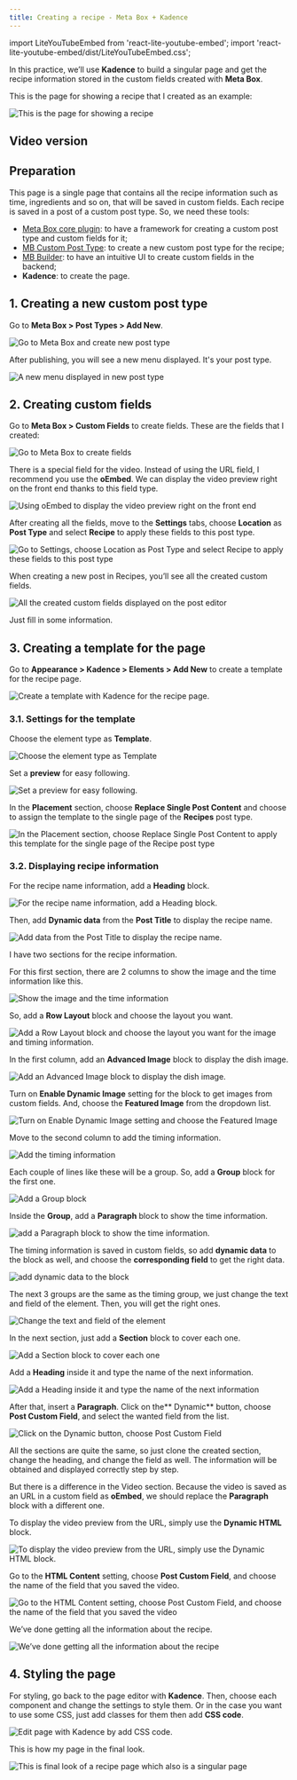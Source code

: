 ```yaml
---
title: Creating a recipe - Meta Box + Kadence
---
```


import LiteYouTubeEmbed from 'react-lite-youtube-embed';
import 'react-lite-youtube-embed/dist/LiteYouTubeEmbed.css';

In this practice, we’ll use **Kadence** to build a singular page and get the recipe information stored in the custom fields created with **Meta Box**.

This is the page for showing a recipe that I created as an example:

![This is the page for showing a recipe](https://i.imgur.com/UCn1kj5.png)

## Video version

<LiteYouTubeEmbed id='XqKC7zo272k' />

## Preparation

This page is a single page that contains all the recipe information such as time, ingredients and so on, that will be saved in custom fields. Each recipe is saved in a post of a custom post type. So, we need these tools:
* [Meta Box core plugin](https://wordpress.org/plugins/meta-box/): to have a framework for creating a custom post type and custom fields for it;
* [MB Custom Post Type](https://metabox.io/plugins/custom-post-type/): to create a new custom post type for the recipe;
* [MB Builder](https://metabox.io/plugins/meta-box-builder/): to have an intuitive UI to create custom fields in the backend;
* **Kadence**: to create the page.

## 1. Creating a new custom post type

Go to **Meta Box > Post Types > Add New**.

![Go to Meta Box and create new post type](https://i.imgur.com/ZjT5M80.png)

After publishing, you will see a new menu displayed. It's your post type.

![A new menu displayed in new post type](https://i.imgur.com/BdFBS36.png)

## 2. Creating custom fields

Go to **Meta Box > Custom Fields** to create fields. These are the fields that I created:

![Go to Meta Box to create fields](https://i.imgur.com/NdFqZhM.png)

There is a special field for the video. Instead of using the URL field, I recommend you use the **oEmbed**. We can display the video preview right on the front end thanks to this field type.

![Using oEmbed to display the video preview right on the front end](https://i.imgur.com/smXqMg8.png)

After creating all the fields, move to the **Settings** tabs, choose **Location** as **Post Type** and select **Recipe** to apply these fields to this post type.

![Go to Settings, choose Location as Post Type and select Recipe to apply these fields to this post type](https://i.imgur.com/bvRQksS.png)

When creating a new post in Recipes, you’ll see all the created custom fields.

![All the created custom fields displayed on the post editor](https://i.imgur.com/JLYUTHX.png)

Just fill in some information.

## 3. Creating a template for the page

Go to **Appearance > Kadence > Elements > Add New** to create a template for the recipe page.

![Create a template with Kadence for the recipe page.](https://i.imgur.com/90DlAxg.png)

### 3.1. Settings for the template

Choose the element type as **Template**.

![Choose the element type as Template](https://i.imgur.com/mR6QFVp.png)

Set a **preview** for easy following.

![Set a preview for easy following.](https://i.imgur.com/q7knq81.png)

In the **Placement** section, choose **Replace Single Post Content** and choose to assign the template to the single page of the **Recipes** post type.

![In the Placement section, choose Replace Single Post Content to apply this template for the single page of the Recipe post type](https://i.imgur.com/1vkPfK6.png)

### 3.2. Displaying recipe information

For the recipe name information, add a **Heading** block.

![For the recipe name information, add a Heading block.](https://i.imgur.com/Hj5lnYy.png)

Then, add **Dynamic data** from the **Post Title** to display the recipe name.

![Add data from the Post Title to display the recipe name.](https://i.imgur.com/RLcRTDy.png)

I have two sections for the recipe information.

For this first section, there are 2 columns to show the image and the time information like this.

![Show the image and the time information](https://i.imgur.com/OVXWIwl.png)

So, add a **Row Layout** block and choose the layout you want.

![Add a Row Layout block and choose the layout you want for the image and timing information.](https://i.imgur.com/Rq02Ila.png)

In the first column, add an **Advanced Image** block to display the dish image.

![Add an Advanced Image block to display the dish image.](https://i.imgur.com/nQLZcud.png)

Turn on **Enable Dynamic Image** setting for the block to get images from custom fields. And, choose the **Featured Image** from the dropdown list.

![Turn on Enable Dynamic Image setting and choose the Featured Image](https://i.imgur.com/Xx2SWW4.gif)

Move to the second column to add the timing information.

![Add the timing information](https://i.imgur.com/CdE3H1X.png)

Each couple of lines like these will be a group. So, add a **Group** block for the first one.

![Add a Group block](https://i.imgur.com/mNHwQhy.png)

Inside the **Group**, add a **Paragraph** block to show the time information.

![add a Paragraph block to show the time information.](https://i.imgur.com/9mD8Tnq.png)

The timing information is saved in custom fields, so add **dynamic data** to the block as well, and choose the **corresponding field** to get the right data.

![add dynamic data to the block](https://i.imgur.com/TmlyFAJ.gif)

The next 3 groups are the same as the timing group, we just change the text and field of the element. Then, you will get the right ones.

![Change the text and field of the element](https://i.imgur.com/0IiDJcX.gif)

In the next section, just add a **Section** block to cover each one.

![Add a Section block to cover each one](https://i.imgur.com/TFvwOix.png)

Add a **Heading** inside it and type the name of the next information.

![Add a Heading inside it and type the name of the next information](https://i.imgur.com/4WrL2ke.png)

After that, insert a **Paragraph**. Click on the** Dynamic** button, choose **Post Custom Field**, and select the wanted field from the list.

![Click on the Dynamic button, choose Post Custom Field](https://i.imgur.com/u8I83rh.gif)

All the sections are quite the same, so just clone the created section, change the heading, and change the field as well. The information will be obtained and displayed correctly step by step.

But there is a difference in the Video section. Because the video is saved as an URL in a custom field as **oEmbed**, we should replace the **Paragraph** block with a different one.

To display the video preview from the URL, simply use the **Dynamic HTML** block.

![To display the video preview from the URL, simply use the Dynamic HTML block.](https://i.imgur.com/Nc3C9uJ.png)

Go to the **HTML Content** setting, choose **Post Custom Field**, and choose the name of the field that you saved the video.

![Go to the HTML Content setting, choose Post Custom Field, and choose the name of the field that you saved the video](https://i.imgur.com/cVmx4Bd.gif)

We’ve done getting all the information about the recipe.

![We’ve done getting all the information about the recipe](https://i.imgur.com/3ZNYOPp.jpg)

## 4. Styling the page

For styling, go back to the page editor with **Kadence**. Then, choose each component and change the settings to style them. Or in the case you want to use some CSS, just add classes for them then add **CSS code**.

![Edit page with Kadence by add CSS code.](https://i.imgur.com/RsiJhKv.png)

This is how my page in the final look.

![This is final look of a recipe page which also is a singular page](https://i.imgur.com/UCn1kj5.png)


